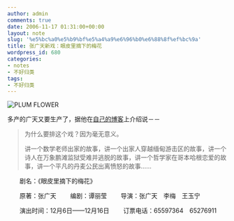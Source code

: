 ```yaml
---
author: admin
comments: true
date: 2006-11-17 01:31:00+00:00
layout: note
slug: '%e5%bc%a0%e5%b9%bf%e5%a4%a9%e6%96%b0%e6%88%8f%ef%bc%9a'
title: 张广天新戏：眼皮里摘下的梅花
wordpress_id: 680
categories:
- notes
- 不好归类
tags:
- 不好归类
---
```


![PLUM FLOWER](http://static.flickr.com/102/299094189_2783a4aec5_m.jpg)

多产的广天又要生产了，据他在[自己的博客](http://blog.sina.com.cn/m/zhangguangtian)上介绍说－－




<blockquote>
为什么要排这个戏？因为毫无意义。

讲一个数学老师出家的故事，讲一个出家人穿越缅甸游击区的故事，讲一个诗人在万象鹏滩监狱受难并逃脱的故事，讲一个哲学家在哥本哈根恋爱的故事，讲一个平凡的丹麦公民出离愤怒的故事……</blockquote>



　　剧名：《眼皮里摘下的梅花》

　　原著：张广天
　　编剧：谭丽莹
　　导演：张广天　李梅　王玉宁

　　演出时间：12月6日——12月16日
　　订票电话：65597364　65276911
